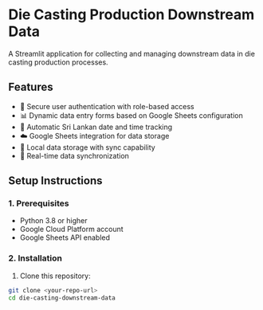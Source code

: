 # Die Casting Production Downstream Data

A Streamlit application for collecting and managing downstream data in die casting production processes.

## Features

- 🔐 Secure user authentication with role-based access
- 📊 Dynamic data entry forms based on Google Sheets configuration
- 📅 Automatic Sri Lankan date and time tracking
- ☁️ Google Sheets integration for data storage
- 💾 Local data storage with sync capability
- 🔄 Real-time data synchronization

## Setup Instructions

### 1. Prerequisites

- Python 3.8 or higher
- Google Cloud Platform account
- Google Sheets API enabled

### 2. Installation

1. Clone this repository:
```bash
git clone <your-repo-url>
cd die-casting-downstream-data
